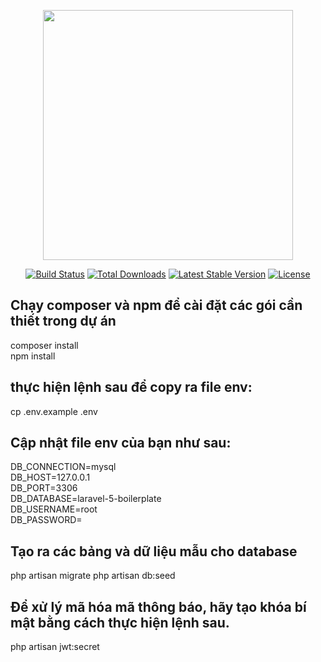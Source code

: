 <p align="center"><a href="https://laravel.com" target="_blank"><img src="https://raw.githubusercontent.com/laravel/art/master/logo-lockup/5%20SVG/2%20CMYK/1%20Full%20Color/laravel-logolockup-cmyk-red.svg" width="400"></a></p>

<p align="center">
<a href="https://travis-ci.org/laravel/framework"><img src="https://travis-ci.org/laravel/framework.svg" alt="Build Status"></a>
<a href="https://packagist.org/packages/laravel/framework"><img src="https://img.shields.io/packagist/dt/laravel/framework" alt="Total Downloads"></a>
<a href="https://packagist.org/packages/laravel/framework"><img src="https://img.shields.io/packagist/v/laravel/framework" alt="Latest Stable Version"></a>
<a href="https://packagist.org/packages/laravel/framework"><img src="https://img.shields.io/packagist/l/laravel/framework" alt="License"></a>
</p>

## Chạy composer và npm để cài đặt các gói cần thiết trong dự án
composer install <br>
npm install

## thực hiện lệnh sau để copy ra file env:
cp .env.example .env

## Cập nhật file env của bạn như sau:
DB_CONNECTION=mysql          
DB_HOST=127.0.0.1            
DB_PORT=3306                 
DB_DATABASE=laravel-5-boilerplate       
DB_USERNAME=root             
DB_PASSWORD=

## Tạo ra các bảng và dữ liệu mẫu cho database
php artisan migrate
php artisan db:seed

## Để xử lý mã hóa mã thông báo, hãy tạo khóa bí mật bằng cách thực hiện lệnh sau.

php artisan jwt:secret
